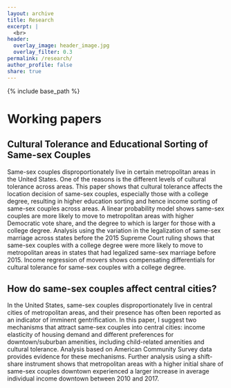 ```yaml
---
layout: archive
title: Research
excerpt: |
  <br>
header:
  overlay_image: header_image.jpg
  overlay_filter: 0.3
permalink: /research/
author_profile: false
share: true
---
```

{% include base_path %}

<!--- below converts page to collection --->
<!---
{% for post in site.publications reversed %}
  {% include archive-single.html %}
{% endfor %}
--->

# Working papers



<!-- * <b>Alcantara, R.</b>, Edwards, WB., Millet, G., Grabowski, A. [Predicting continuous ground reaction forces from accelerometers during uphill and downhill running: A Recurrent neural network solution.](https://doi.org/10.7717/peerj.12752) PeerJ (2022). -->

## Cultural Tolerance and Educational Sorting of Same-sex Couples
Same-sex couples disproportionately live in certain metropolitan areas in the United States. One of the reasons is the different levels of cultural tolerance across areas. This paper shows that cultural tolerance affects the location decision of same-sex couples, especially those with a college degree, resulting in higher education sorting and hence income sorting of same-sex couples across areas. A linear probability model shows same-sex couples are more likely to move to metropolitan areas with higher Democratic vote share, and the degree to which is larger for those with a college degree. Analysis using the variation in the legalization of same-sex marriage across states before the 2015 Supreme Court ruling shows that same-sex couples with a college degree were more likely to move to metropolitan areas in states that had legalized same-sex marriage before 2015. Income regression of movers shows compensating differentials for cultural tolerance for same-sex couples with a college degree.


## How do same-sex couples affect central cities?
In the United States, same-sex couples disproportionately live in central cities of metropolitan areas, and their presence has often been reported as an indicator of imminent gentrification. In this paper, I suggest two mechanisms that attract same-sex couples into central cities: income elasticity of housing demand and different preferences for downtown/suburban amenities, including child-related amenities and cultural tolerance. Analysis based on American Community Survey data provides evidence for these mechanisms. Further analysis using a shift-share instrument shows that metropolitan areas with a higher initial share of same-sex couples downtown experienced a larger increase in average individual income downtown between 2010 and 2017.

